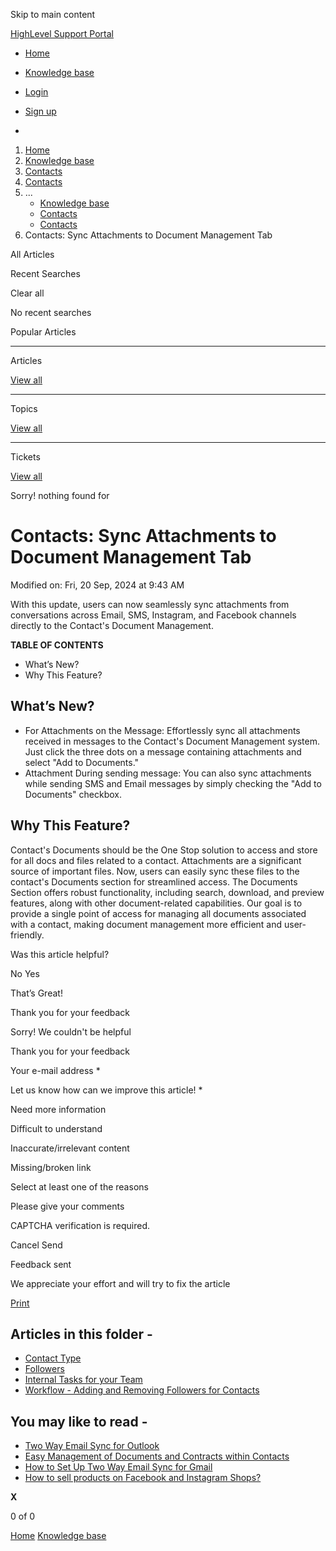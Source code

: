 Skip to main content

[ HighLevel Support Portal ](https://help.gohighlevel.com)

  * [ Home ](/support/home)
  * [ Knowledge base ](/support/solutions)

  * [Login](/support/login)
  * [Sign up](/support/signup)
  * 

  1. [Home](/support/home)
  2. [Knowledge base](/support/solutions)
  3. [Contacts](/support/solutions/155000000123)
  4. [Contacts](/support/solutions/folders/155000000198)
  5. ... 
     * [Knowledge base](/support/solutions)
     * [Contacts](/support/solutions/155000000123)
     * [Contacts](/support/solutions/folders/155000000198)
  6. Contacts: Sync Attachments to Document Management Tab

All  Articles 

Recent Searches

Clear all

No recent searches

Popular Articles

* * *

Articles

[View all](/support/search/solutions)

* * *

Topics

[View all](/support/search/topics)

* * *

Tickets

[View all](/support/search/tickets)

Sorry! nothing found for   

# Contacts: Sync Attachments to Document Management Tab

Modified on: Fri, 20 Sep, 2024 at 9:43 AM

With this update, users can now seamlessly sync attachments from conversations across Email, SMS, Instagram, and Facebook channels directly to the Contact's Document Management.

**TABLE OF CONTENTS**

  * What’s New?
  * Why This Feature?

## **What’s New?**

  * For Attachments on the Message: Effortlessly sync all attachments received in messages to the Contact's Document Management system. Just click the three dots on a message containing attachments and select "Add to Documents."
  * Attachment During sending message: You can also sync attachments while sending SMS and Email messages by simply checking the "Add to Documents" checkbox.

## **Why This Feature?**

Contact's Documents should be the One Stop solution to access and store for all docs and files related to a contact. Attachments are a significant source of important files. Now, users can easily sync these files to the contact's Documents section for streamlined access. The Documents Section offers robust functionality, including search, download, and preview features, along with other document-related capabilities. Our goal is to provide a single point of access for managing all documents associated with a contact, making document management more efficient and user-friendly.

Was this article helpful?

No  Yes 

That’s Great!

Thank you for your feedback

Sorry! We couldn't be helpful

Thank you for your feedback

Your e-mail address *

Let us know how can we improve this article! *

Need more information 

Difficult to understand 

Inaccurate/irrelevant content 

Missing/broken link 

Select at least one of the reasons 

Please give your comments 

CAPTCHA verification is required. 

Cancel  Send 

Feedback sent

We appreciate your effort and will try to fix the article

[Print](javascript:print\(\))

## Articles in this folder -

  * [Contact Type](/support/solutions/articles/155000001302-contact-type)
  * [Followers](/support/solutions/articles/155000001362-followers)
  * [Internal Tasks for your Team](/support/solutions/articles/155000001703-internal-tasks-for-your-team)
  * [Workflow - Adding and Removing Followers for Contacts](/support/solutions/articles/155000002109-workflow-adding-and-removing-followers-for-contacts)

## You may like to read -

  * [Two Way Email Sync for Outlook](/support/solutions/articles/48001229663-two-way-email-sync-for-outlook)
  * [Easy Management of Documents and Contracts within Contacts](/support/solutions/articles/155000002526-easy-management-of-documents-and-contracts-within-contacts)
  * [How to Set Up Two Way Email Sync for Gmail](/support/solutions/articles/48001235216-how-to-set-up-two-way-email-sync-for-gmail)
  * [How to sell products on Facebook and Instagram Shops?](/support/solutions/articles/155000004055-how-to-sell-products-on-facebook-and-instagram-shops-)

**X**

0 of 0 []()

[Home](/support/home) [Knowledge base](/support/solutions)
